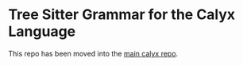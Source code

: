 # Tree Sitter Grammar for the Calyx Language

This repo has been moved into the [main calyx repo](https://github.com/calyxir/calyx/tree/main/calyx-lsp/tree-sitter-calyx).
